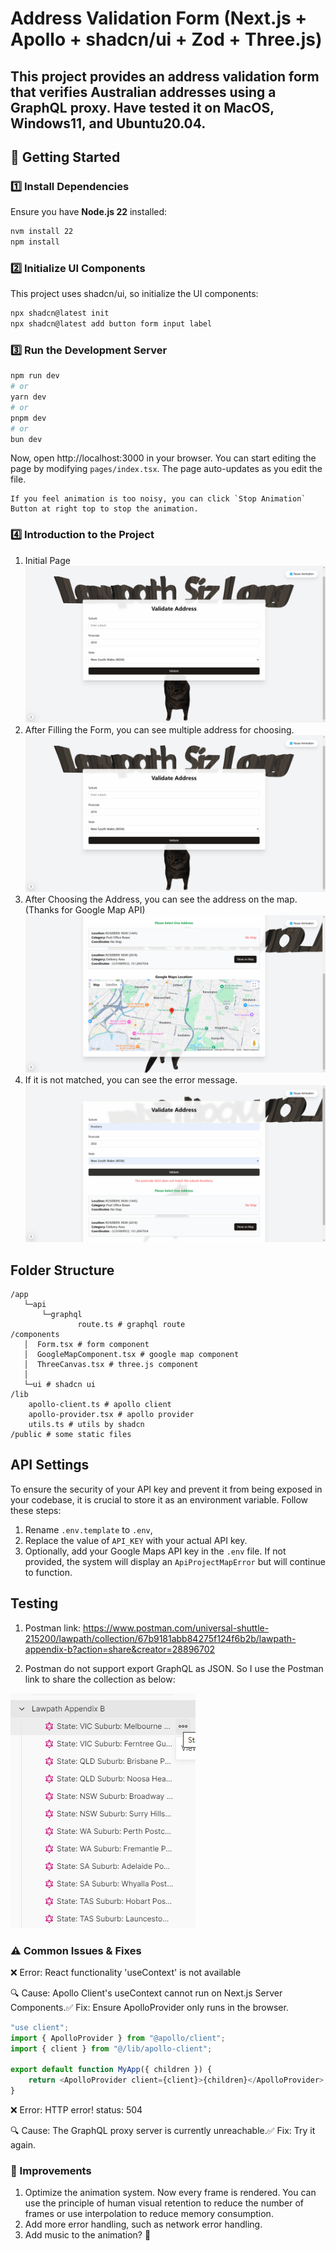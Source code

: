 # Address Validation Form (Next.js + Apollo + shadcn/ui + Zod + Three.js)

This project provides an address validation form that verifies Australian addresses using a GraphQL proxy.
Have tested it on MacOS, Windows11, and Ubuntu20.04.
---

## 🚀 Getting Started

### 1️⃣ Install Dependencies
Ensure you have **Node.js 22** installed:
```bash
nvm install 22
npm install
```
### 2️⃣ Initialize UI Components

This project uses shadcn/ui, so initialize the UI components:
```bash
npx shadcn@latest init
npx shadcn@latest add button form input label
```
### 3️⃣ Run the Development Server
```bash
npm run dev
# or
yarn dev
# or
pnpm dev
# or
bun dev
```

Now, open http://localhost:3000 in your browser. You can start editing the page by modifying `pages/index.tsx`. The page auto-updates as you edit the file.
    
    If you feel animation is too noisy, you can click `Stop Animation` Button at right top to stop the animation.

### 4️⃣ Introduction to the Project

1. Initial Page
![index0.png](public/index0.png)
2. After Filling the Form, you can see multiple address for choosing.
![index1.png](public/index1.png)
3. After Choosing the Address, you can see the address on the map.(Thanks for Google Map API)
![index2.png](public/index2.png)
4. If it is not matched, you can see the error message.
![indexError.png](public/indexError.png)



## Folder Structure
```text
/app
   └─api
       └─graphql
               route.ts # graphql route
/components
   │  Form.tsx # form component
   │  GoogleMapComponent.tsx # google map component
   │  ThreeCanvas.tsx # three.js component
   │
   └─ui # shadcn ui
/lib
    apollo-client.ts # apollo client
    apollo-provider.tsx # apollo provider
    utils.ts # utils by shadcn
/public # some static files
```


## API Settings
To ensure the security of your API key and prevent it from being exposed in your codebase, it is crucial to store it as an environment variable. Follow these steps:
1. Rename `.env.template` to `.env`, 
2. Replace the value of `API_KEY` with your actual API key. 
3. Optionally, add your Google Maps API key in the `.env` file. If not provided, the system will display an `ApiProjectMapError` but will continue to function.

## Testing
1. Postman link: https://www.postman.com/universal-shuttle-215200/lawpath/collection/67b9181abb84275f124f6b2b/lawpath-appendix-b?action=share&creator=28896702

2. Postman do not support export GraphQL as JSON. So I use the Postman link to share the collection as below:

![test.png](public/test.png)
### ⚠️ Common Issues & Fixes

❌ Error: React functionality 'useContext' is not available

🔍 Cause: Apollo Client's useContext cannot run on Next.js Server Components.✅ Fix: Ensure ApolloProvider only runs in the browser.
```typescript jsx
"use client";
import { ApolloProvider } from "@apollo/client";
import { client } from "@/lib/apollo-client";

export default function MyApp({ children }) {
    return <ApolloProvider client={client}>{children}</ApolloProvider>;
}
```

❌ Error: HTTP error! status: 504

🔍 Cause: The GraphQL proxy server is currently unreachable.✅ Fix: Try it again.

### 📌 Improvements
1. Optimize the animation system. Now every frame is rendered. You can use the principle of human visual retention to reduce the number of frames or use interpolation to reduce memory consumption.
2. Add more error handling, such as network error handling.
3. Add music to the animation? 🎵